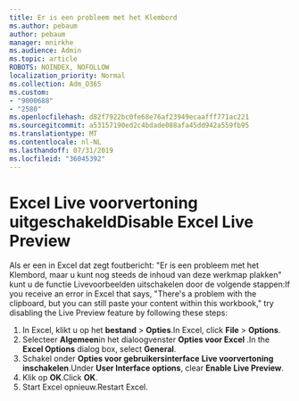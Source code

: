 ```yaml
---
title: Er is een probleem met het Klembord
ms.author: pebaum
author: pebaum
manager: mnirkhe
ms.audience: Admin
ms.topic: article
ROBOTS: NOINDEX, NOFOLLOW
localization_priority: Normal
ms.collection: Adm_O365
ms.custom:
- "9000688"
- "2580"
ms.openlocfilehash: d82f7922bc0fe68e76af23949ecaafff771ac221
ms.sourcegitcommit: a53157190ed2c4bdade088afa45dd942a559fb95
ms.translationtype: MT
ms.contentlocale: nl-NL
ms.lasthandoff: 07/31/2019
ms.locfileid: "36045392"
---
```

# <a name="disable-excel-live-preview"></a><span data-ttu-id="df787-102">Excel Live voorvertoning uitgeschakeld</span><span class="sxs-lookup"><span data-stu-id="df787-102">Disable Excel Live Preview</span></span>

<span data-ttu-id="df787-103">Als er een in Excel dat zegt foutbericht: "Er is een probleem met het Klembord, maar u kunt nog steeds de inhoud van deze werkmap plakken" kunt u de functie Livevoorbeelden uitschakelen door de volgende stappen:</span><span class="sxs-lookup"><span data-stu-id="df787-103">If you receive an error in Excel that says, "There's a problem with the clipboard, but you can still paste your content within this workbook," try disabling the Live Preview feature by following these steps:</span></span>

1. <span data-ttu-id="df787-104">In Excel, klikt u op het **bestand** > **Opties**.</span><span class="sxs-lookup"><span data-stu-id="df787-104">In Excel, click **File** > **Options**.</span></span>
3. <span data-ttu-id="df787-105">Selecteer **Algemeen**in het dialoogvenster **Opties voor Excel** .</span><span class="sxs-lookup"><span data-stu-id="df787-105">In the **Excel Options** dialog box, select **General**.</span></span>
4. <span data-ttu-id="df787-106">Schakel onder **Opties voor gebruikersinterface** **Live voorvertoning inschakelen**.</span><span class="sxs-lookup"><span data-stu-id="df787-106">Under **User Interface options**, clear **Enable Live Preview**.</span></span>
5. <span data-ttu-id="df787-107">Klik op **OK**.</span><span class="sxs-lookup"><span data-stu-id="df787-107">Click **OK**.</span></span>
6. <span data-ttu-id="df787-108">Start Excel opnieuw.</span><span class="sxs-lookup"><span data-stu-id="df787-108">Restart Excel.</span></span>